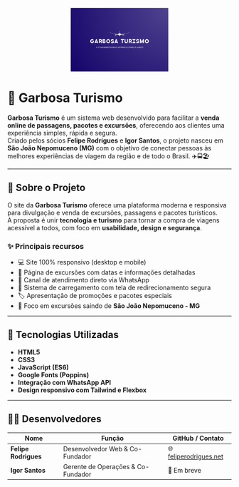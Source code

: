 <p align="center">
  <img src="./Assets/img/3.jpg" alt="Logo Garbosa Turismo" width="220" />
</p>

# 🌴 Garbosa Turismo

**Garbosa Turismo** é um sistema web desenvolvido para facilitar a **venda online de passagens, pacotes e excursões**, oferecendo aos clientes uma experiência simples, rápida e segura.  
Criado pelos sócios **Felipe Rodrigues** e **Igor Santos**, o projeto nasceu em **São João Nepomuceno (MG)** com o objetivo de conectar pessoas às melhores experiências de viagem da região e de todo o Brasil. ✈️🚍🏖️

---

## 🧭 Sobre o Projeto

O site da **Garbosa Turismo** oferece uma plataforma moderna e responsiva para divulgação e venda de excursões, passagens e pacotes turísticos.  
A proposta é unir **tecnologia e turismo** para tornar a compra de viagens acessível a todos, com foco em **usabilidade, design e segurança**.

### ✨ Principais recursos

- 💻 Site 100% responsivo (desktop e mobile)  
- 📅 Página de excursões com datas e informações detalhadas  
- 💬 Canal de atendimento direto via WhatsApp  
- 🔐 Sistema de carregamento com tela de redirecionamento segura  
- 🏷️ Apresentação de promoções e pacotes especiais  
- 📍 Foco em excursões saindo de **São João Nepomuceno - MG**

---

## 🧩 Tecnologias Utilizadas

- **HTML5**  
- **CSS3**  
- **JavaScript (ES6)**  
- **Google Fonts (Poppins)**  
- **Integração com WhatsApp API**  
- **Design responsivo com Tailwind e Flexbox**

---

## 🧑‍💻 Desenvolvedores

| Nome | Função | GitHub / Contato |
|------|---------|------------------|
| **Felipe Rodrigues** | Desenvolvedor Web & Co-Fundador | 🌐 [feliperodrigues.net](https://feliperodrigues.net) |
| **Igor Santos** | Gerente de Operações & Co-Fundador | 📧 Em breve |
